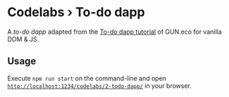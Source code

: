 # Codelabs › To-do dapp

A _to-do dapp_ adapted from the [To-do dapp tutorial](https://gun.eco/docs/Todo-Dapp) of GUN.eco for vanilla DOM & JS.

## Usage

Execute `npm run start` on the command-line and open [`http://localhost:1234/codelabs/2-todo-dapp/`](http://localhost:1234/codelabs/2-todo-dapp/) in your browser.